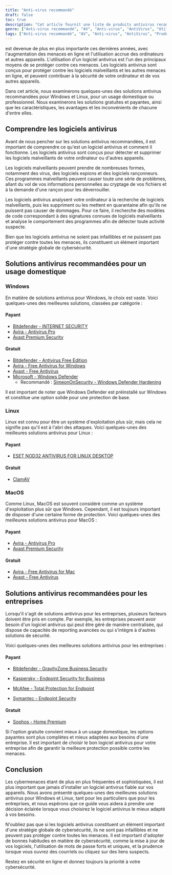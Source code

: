 ```yaml
---
title: "Anti-virus recommandé"
draft: false
toc: true
description: "Cet article fournit une liste de produits antivirus recommandés pour les particuliers et les entreprises, classés par SimeonOnSecurity. Les classements sont basés sur l'opinion de professionnels et sur des tests effectués sur des échantillons malveillants, et ne couvrent que les capacités de l'antivirus, la détection, l'expérience utilisateur et les performances. Les utilisateurs de Windows ont le choix entre des options gratuites et payantes, tandis que les utilisateurs de Linux et de MacOS ont des options limitées, les options payantes n'étant disponibles que pour Linux. Il convient de noter que l'AV n'est pas nécessaire sous Linux ou MacOS et qu'il n'est pas recommandé d'utiliser un VPN ou un gestionnaire de mot de passe fourni avec la suite AV. L'article fournit également des recommandations concernant les fournisseurs de VPN. Les recommandations relatives à l'utilisation professionnelle sont en cours d'élaboration."
genre: ["Anti-virus recommandé", "AV", "Anti-virus", "AntiVirus", "Utilisation à domicile", "Utilisation professionnelle", "Fenêtres", "Linux", "MacOS", "Cybersécurité"]
tags: ["Anti-virus recommandé", "AV", "Anti-virus", "AntiVirus", "Produits antivirus recommandés par SimeonOnSecurity", "VirusTotal", "Capacités audiovisuelles", "détection", "expérience utilisateur", "performance", "Fenêtres", "Linux", "MacOS", "VPN", "gestionnaire de mot de passe", "VPNS", "Utilisation à domicile", "Payé", "Gratuit", "Bitdefender - INTERNET SECURITY", "Avira - Antivirus Pro", "Avast Premium Security", "Bitdefender - Antivirus Free Edition", "Avira - Antivirus gratuit pour Windows", "Avast - Antivirus gratuit", "Microsoft - Windows Defender", "Renforcement de Windows Defender", "ESET NOD32", "ClamAV", "Avira - Antivirus gratuit pour Mac", "Sophos", "Utilisation professionnelle", "Cybersécurité"]
---
```

 est devenue de plus en plus importante ces dernières années, avec l'augmentation des menaces en ligne et l'utilisation accrue des ordinateurs et autres appareils. L'utilisation d'un logiciel antivirus est l'un des principaux moyens de se protéger contre ces menaces. Les logiciels antivirus sont conçus pour protéger contre les logiciels malveillants et les autres menaces en ligne, et peuvent contribuer à la sécurité de votre ordinateur et de vos autres appareils.

Dans cet article, nous examinerons quelques-unes des solutions antivirus recommandées pour Windows et Linux, pour un usage domestique ou professionnel. Nous examinerons les solutions gratuites et payantes, ainsi que les caractéristiques, les avantages et les inconvénients de chacune d'entre elles.

## Comprendre les logiciels antivirus

Avant de nous pencher sur les solutions antivirus recommandées, il est important de comprendre ce qu'est un logiciel antivirus et comment il fonctionne. Les logiciels antivirus sont conçus pour détecter et supprimer les logiciels malveillants de votre ordinateur ou d'autres appareils.

Les logiciels malveillants peuvent prendre de nombreuses formes, notamment des virus, des logiciels espions et des logiciels rançonneurs. Ces programmes malveillants peuvent causer toute une série de problèmes, allant du vol de vos informations personnelles au cryptage de vos fichiers et à la demande d'une rançon pour les déverrouiller.

Les logiciels antivirus analysent votre ordinateur à la recherche de logiciels malveillants, puis les suppriment ou les mettent en quarantaine afin qu'ils ne puissent pas causer de dommages. Pour ce faire, il recherche des modèles de code correspondant à des signatures connues de logiciels malveillants et analyse le comportement des programmes afin de détecter toute activité suspecte.

Bien que les logiciels antivirus ne soient pas infaillibles et ne puissent pas protéger contre toutes les menaces, ils constituent un élément important d'une stratégie globale de cybersécurité.

## Solutions antivirus recommandées pour un usage domestique

### Windows

En matière de solutions antivirus pour Windows, le choix est vaste. Voici quelques-unes des meilleures solutions, classées par catégorie :

#### Payant

- [Bitdefender - INTERNET SECURITY](https://bitdefender.f9tmep.net/VmN5Ka)
- [Avira - Antivirus Pro](https://www.avira.com/en/antivirus-pro)
- [Avast Premium Security](https://amzn.to/2MA7jR2)

#### Gratuit

- [Bitdefender - Antivirus Free Edition](https://bitdefender.f9tmep.net/1r7NMa)
- [Avira - Free Antivirus for Windows](https://www.avira.com/en/free-antivirus-windows)
- [Avast - Free Antivirus](https://www.avast.com/en-us/index)
- [Microsoft - Windows Defender](https://www.microsoft.com/en-us/windows/comprehensive-security)
  - Recommandé : [SimeonOnSecurity - Windows Defender Hardening](https://github.com/simeononsecurity/Windows-Defender-Hardening)


Il est important de noter que Windows Defender est préinstallé sur Windows et constitue une option solide pour une protection de base.

### Linux

Linux est connu pour être un système d'exploitation plus sûr, mais cela ne signifie pas qu'il est à l'abri des attaques. Voici quelques-unes des meilleures solutions antivirus pour Linux :

#### Payant

- [ESET NOD32 ANTIVIRUS FOR LINUX DESKTOP](https://www.eset.com/int/home/antivirus-linux)

#### Gratuit

- [ClamAV](https://www.clamav.net/)

### MacOS

Comme Linux, MacOS est souvent considéré comme un système d'exploitation plus sûr que Windows. Cependant, il est toujours important de disposer d'une certaine forme de protection. Voici quelques-unes des meilleures solutions antivirus pour MacOS :

#### Payant

- [Avira - Antivirus Pro](https://www.avira.com/en/antivirus-pro)
- [Avast Premium Security](https://amzn.to/2MA7jR2)

#### Gratuit

- [Avira - Free Antivirus for Mac](https://www.avira.com/en/free-antivirus-mac)
- [Avast - Free Antivirus](https://www.avast.com/en-us/index)

## Solutions antivirus recommandées pour les entreprises

Lorsqu'il s'agit de solutions antivirus pour les entreprises, plusieurs facteurs doivent être pris en compte. Par exemple, les entreprises peuvent avoir besoin d'un logiciel antivirus qui peut être géré de manière centralisée, qui dispose de capacités de reporting avancées ou qui s'intègre à d'autres solutions de sécurité.

Voici quelques-unes des meilleures solutions antivirus pour les entreprises :

#### Payant

- [Bitdefender - GravityZone Business Security](https://bitdefender.f9tmep.net/ZQNAzQ)

- [Kaspersky - Endpoint Security for Business](https://usa.kaspersky.com/enterprise-security/endpoint)

- [McAfee - Total Protection for Endpoint](https://www.mcafee.com/enterprise/en-us/products/total-protection-for-endpoint.html)

- [Symantec - Endpoint Security](https://www.symantec.com/products/endpoint-security)

#### Gratuit

- [Sophos - Home Premium](https://home.sophos.com/)

Si l'option gratuite convient mieux à un usage domestique, les options payantes sont plus complètes et mieux adaptées aux besoins d'une entreprise. Il est important de choisir le bon logiciel antivirus pour votre entreprise afin de garantir la meilleure protection possible contre les menaces.

## Conclusion

Les cybermenaces étant de plus en plus fréquentes et sophistiquées, il est plus important que jamais d'installer un logiciel antivirus fiable sur vos appareils. Nous avons présenté quelques-unes des meilleures solutions antivirus pour Windows et Linux, tant pour les particuliers que pour les entreprises, et nous espérons que ce guide vous aidera à prendre une décision éclairée lorsque vous choisirez le logiciel antivirus le mieux adapté à vos besoins.

N'oubliez pas que si les logiciels antivirus constituent un élément important d'une stratégie globale de cybersécurité, ils ne sont pas infaillibles et ne peuvent pas protéger contre toutes les menaces. Il est important d'adopter de bonnes habitudes en matière de cybersécurité, comme la mise à jour de vos logiciels, l'utilisation de mots de passe forts et uniques, et la prudence lorsque vous ouvrez des courriels ou cliquez sur des liens suspects.

Restez en sécurité en ligne et donnez toujours la priorité à votre cybersécurité.

